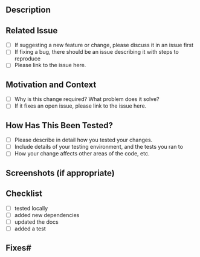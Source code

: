 
## Description

## Related Issue
 - [ ] If suggesting a new feature or change, please discuss it in an issue first
 - [ ] If fixing a bug, there should be an issue describing it with steps to reproduce
 - [ ] Please link to the issue here.

## Motivation and Context
 - [ ] Why is this change required? What problem does it solve?
 - [ ] If it fixes an open issue, please link to the issue here.

## How Has This Been Tested?
 - [ ] Please describe in detail how you tested your changes.
 - [ ] Include details of your testing environment, and the tests you ran to
 - [ ] How your change affects other areas of the code, etc.

## Screenshots (if appropriate)

## Checklist
 - [ ] tested locally
 - [ ] added new dependencies
 - [ ] updated the docs
 - [ ] added a test

## Fixes#

